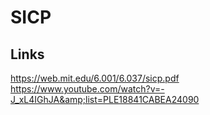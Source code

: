 # SICP
## Links
https://web.mit.edu/6.001/6.037/sicp.pdf  
https://www.youtube.com/watch?v=-J_xL4IGhJA&amp;list=PLE18841CABEA24090
